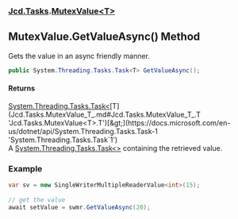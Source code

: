 ### [Jcd.Tasks](Jcd.Tasks.md 'Jcd.Tasks').[MutexValue&lt;T&gt;](Jcd.Tasks.MutexValue_T_.md 'Jcd.Tasks.MutexValue<T>')

## MutexValue<T>.GetValueAsync() Method

Gets the value in an async friendly manner.

```csharp
public System.Threading.Tasks.Task<T> GetValueAsync();
```

#### Returns
[System.Threading.Tasks.Task&lt;](https://docs.microsoft.com/en-us/dotnet/api/System.Threading.Tasks.Task-1 'System.Threading.Tasks.Task`1')[T](Jcd.Tasks.MutexValue_T_.md#Jcd.Tasks.MutexValue_T_.T 'Jcd.Tasks.MutexValue<T>.T')[&gt;](https://docs.microsoft.com/en-us/dotnet/api/System.Threading.Tasks.Task-1 'System.Threading.Tasks.Task`1')  
A [System.Threading.Tasks.Task&lt;&gt;](https://docs.microsoft.com/en-us/dotnet/api/System.Threading.Tasks.Task-1 'System.Threading.Tasks.Task`1') containing the retrieved value.

### Example
  
```csharp  
var sv = new SingleWriterMultipleReaderValue<int>(15);  
  
// get the value  
await setValue = swmr.GetValueAsync(20);  
```